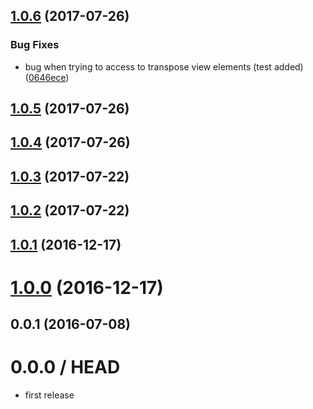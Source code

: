 <a name="1.0.6"></a>
## [1.0.6](https://github.com/mljs/decision-tree-cart/compare/v1.0.5...v1.0.6) (2017-07-26)


### Bug Fixes

* bug when trying to access to transpose view elements (test added) ([0646ece](https://github.com/mljs/decision-tree-cart/commit/0646ece))



<a name="1.0.5"></a>
## [1.0.5](https://github.com/mljs/decision-tree-cart/compare/v1.0.4...v1.0.5) (2017-07-26)



<a name="1.0.4"></a>
## [1.0.4](https://github.com/mljs/decision-tree-cart/compare/v1.0.3...v1.0.4) (2017-07-26)



<a name="1.0.3"></a>
## [1.0.3](https://github.com/mljs/decision-tree-cart/compare/v1.0.2...v1.0.3) (2017-07-22)



<a name="1.0.2"></a>
## [1.0.2](https://github.com/mljs/decision-tree-cart/compare/v1.0.1...v1.0.2) (2017-07-22)



<a name="1.0.1"></a>
## [1.0.1](https://github.com/mljs/decision-tree-cart/compare/v1.0.0...v1.0.1) (2016-12-17)



<a name="1.0.0"></a>
# [1.0.0](https://github.com/mljs/bit-array/compare/v0.0.1...v1.0.0) (2016-12-17)



<a name="0.0.1"></a>
## 0.0.1 (2016-07-08)



0.0.0 / HEAD
============

* first release

